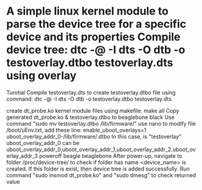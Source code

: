 A simple linux kernel module to parse the device tree for a specific device and its properties
Compile device tree:
dtc -@ -I dts -O dtb -o testoverlay.dtbo testoverlay.dts
using overlay
=============================
Turotial
Compile testoverlay.dts to create testoverlay.dtbo file using command:
dtc -@ -I dts -O dtb -o testoverlay.dtbo testoverlay.dts

create dt_probe.ko kernel module files using makefile: make all
Copy generated dt_probe.ko & testoverlay.dtbo to beaglebone black
Use command "sudo mv testoverlay.dtbo /lib/firmware/"
use nano to modify file /boot/uEnv.txt, add these line:
enable_uboot_overlays=1
uboot_overlay_addr_0-/lib/firmware/<filename>.dtbo
In this case, <filename> is "testoverlay"
uboot_overlay_addr_0 can be uboot_overlay_addr_0,uboot_overlay_addr_1,uboot_overlay_addr_2.uboot_overlay_addr_3
poweroff beagle beaglebone
After power-up, navigate to folder /proc/device-tree/ to check if folder has name <device_name>
is created. If this folder is exist, then device tree is added successfully.
Run command "sudo insmod dt_probe.ko" and "sudo dmesg" to check returned value
